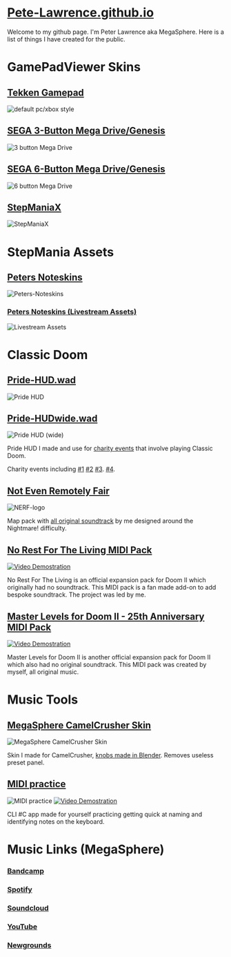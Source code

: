# [Pete-Lawrence.github.io](https://pete-lawrence.github.io)

Welcome to my github page. I'm Peter Lawrence aka MegaSphere. Here is a list of things I have created for the public.

# GamePadViewer Skins
## [Tekken Gamepad](https://pete-lawrence.github.io/tekken)
![default pc/xbox style](https://pete-lawrence.github.io/tekken/screenshots/gamepad-pc.png)

## [SEGA 3-Button Mega Drive/Genesis](https://pete-lawrence.github.io/3-button)
![3 button Mega Drive](https://pete-lawrence.github.io/3-button/svg/3button.png)

## [SEGA 6-Button Mega Drive/Genesis](https://pete-lawrence.github.io/6-button)
![6 button Mega Drive](https://pete-lawrence.github.io/6-button/svg/6button.png)

## [StepManiaX](https://pete-lawrence.github.io/smx)
![StepManiaX](https://pete-lawrence.github.io/smx/png/SMX_preview.png)

# StepMania Assets
## [Peters Noteskins](https://github.com/Pete-Lawrence/Peters-Noteskins)
![Peters-Noteskins](https://pete-lawrence.github.io/noteskin-renders/CF_CHROME.gif)

### [Peters Noteskins (Livestream Assets)](https://github.com/Pete-Lawrence/Pete-Lawrence.github.io/tree/master/noteskin-renders/Livestream-Assets)
![Livestream Assets](https://pete-lawrence.github.io/noteskin-renders/Livestream-Assets/Still/Still_CF_CHROME.png)

# Classic Doom
## [Pride-HUD.wad](https://github.com/Pete-Lawrence/Pete-Lawrence.github.io/raw/master/doom/Pride-HUD.wad)
![Pride HUD](https://pete-lawrence.github.io/doom/screenshots/Pride-HUD.png)

## [Pride-HUDwide.wad](https://github.com/Pete-Lawrence/Pete-Lawrence.github.io/raw/master/doom/Pride-HUDwide.wad)
![Pride HUD (wide)](https://pete-lawrence.github.io/doom/screenshots/Pride-HUDwide.png)

Pride HUD I made and use for [charity events](https://www.youtube.com/watch?v=6siOprD21OM) that involve playing Classic Doom.

Charity events including
[#1](https://www.justgiving.com/fundraising/doomcoop)
[#2](https://www.justgiving.com/fundraising/nmspeed)
[#3](https://www.justgiving.com/fundraising/nm100s).
[#4](https://youtu.be/ii5U3VFUBtU).

## [Not Even Remotely Fair](https://www.doomworld.com/forum/topic/127913-not-even-remotely-fair-nightmare-difficulty-only/)
![NERF-logo](https://static.doomworld.com/monthly_2022_03/NERF.png.9cd4c6d4972cb2803411aa96f10f6df2.png)

Map pack with [all original soundtrack](https://www.youtube.com/watch?v=aOR-238gLxc) by me designed around the Nightmare! difficulty.

## [No Rest For The Living MIDI Pack](https://www.doomworld.com/forum/topic/119301)
[![Video Demostration](https://img.youtube.com/vi/UFVUL2WwTJo/maxresdefault.jpg)](https://youtu.be/UFVUL2WwTJo)

No Rest For The Living is an official expansion pack for Doom II which originally had no soundtrack. This MIDI pack is a fan made add-on to add bespoke soundtrack. The project was led by me.

## [Master Levels for Doom II - 25th Anniversary MIDI Pack](https://www.doomworld.com/forum/topic/118804-master-levels-for-doom-ii-25th-anniversary-midi-pack/)
[![Video Demostration](https://img.youtube.com/vi/qtqF6lHNZ1U/maxresdefault.jpg)](https://youtu.be/qtqF6lHNZ1U)

Master Levels for Doom II is another official expansion pack for Doom II which also had no original soundtrack. This MIDI pack was created by myself, all original music.

# Music Tools
## [MegaSphere CamelCrusher Skin](https://github.com/Pete-Lawrence/Pete-Lawrence.github.io/raw/master/camelcrusher-megasphere-skin/MegaSphere_CamelCrusher_Skin.zip)
![MegaSphere CamelCrusher Skin](https://pete-lawrence.github.io/camelcrusher-megasphere-skin/screenshots/MegaSphere_CamelCrusher_Skin.png)

Skin I made for CamelCrusher, [knobs made in Blender](https://github.com/Pete-Lawrence/Pete-Lawrence.github.io/raw/master/camelcrusher-megasphere-skin/screenshots/MegaSphere_CamelCrusher_Skin_Knobvid.mp4). Removes useless preset panel.

## [MIDI practice](https://github.com/oxbridgeunited/midi)
![MIDI practice](https://pete-lawrence.github.io/misc/midipracticelogo.png)
[![Video Demostration](https://img.youtube.com/vi/iAqcozvcnQo/maxresdefault.jpg)](https://youtu.be/iAqcozvcnQo)

CLI #C app made for yourself practicing getting quick at naming and identifying notes on the keyboard.

# Music Links (MegaSphere)
### [Bandcamp](https://megasphere.bandcamp.com/)
### [Spotify](https://open.spotify.com/artist/7zKw7UIIFCd52qXnM7tQ24)
### [Soundcloud](https://soundcloud.com/megasphere)
### [YouTube](https://www.youtube.com/c/MegaSphere/videos)
### [Newgrounds](https://megasphere.newgrounds.com/audio)
